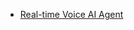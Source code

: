 - [Real-time Voice AI Agent](https://github.com/CerebriumAI/examples/tree/master/18-realtime-voice-agent)
